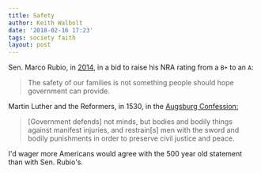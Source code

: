 ```yaml
---
title: Safety
author: Keith Walbolt
date: '2018-02-16 17:23'
tags: society faith
layout: post
---
```



Sen. Marco Rubio, in [2014](http://www.latimes.com/nation/politics/politicsnow/la-pn-marco-rubio-nra-20140425-story.html), in a bid to raise his NRA rating from a `B+` to an `A`:

> The safety of our families is not something people should hope government can provide.



Martin Luther and the Reformers, in 1530, in the [Augsburg Confession:](https://en.wikipedia.org/wiki/Augsburg_Confession)

> [Government defends] not minds, but bodies and bodily things against manifest injuries, and restrain[s] men with the sword and bodily punishments in order to preserve civil justice and peace.

I'd wager more Americans would agree with the 500 year old statement than with Sen. Rubio's. 
